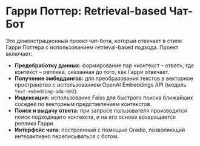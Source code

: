 # Гарри Поттер: Retrieval-based Чат-Бот

Это демонстрационный проект чат-бота, который отвечает в стиле Гарри Поттера с использованием retrieval-based подхода. Проект включает:
- **Предобработку данных:** формирование пар «контекст – ответ», где контекст – реплика, сказанная до того, как Гарри отвечает.
- **Получение эмбеддингов:** для преобразования текстов в векторное пространство с использованием OpenAI Embeddings API (модель `text-embedding-ada-002`).
- **Индексация:** использование Faiss для быстрого поиска ближайших соседей по векторным представлениям контекстов.
- **Поиск и выдачу ответа:** при запросе пользователя производится поиск подходящего контекста, и на его основе возвращается реплика Гарри.
- **Интерфейс чата:** построенный с помощью Gradio, позволяющий интерактивно переписываться с ботом.


